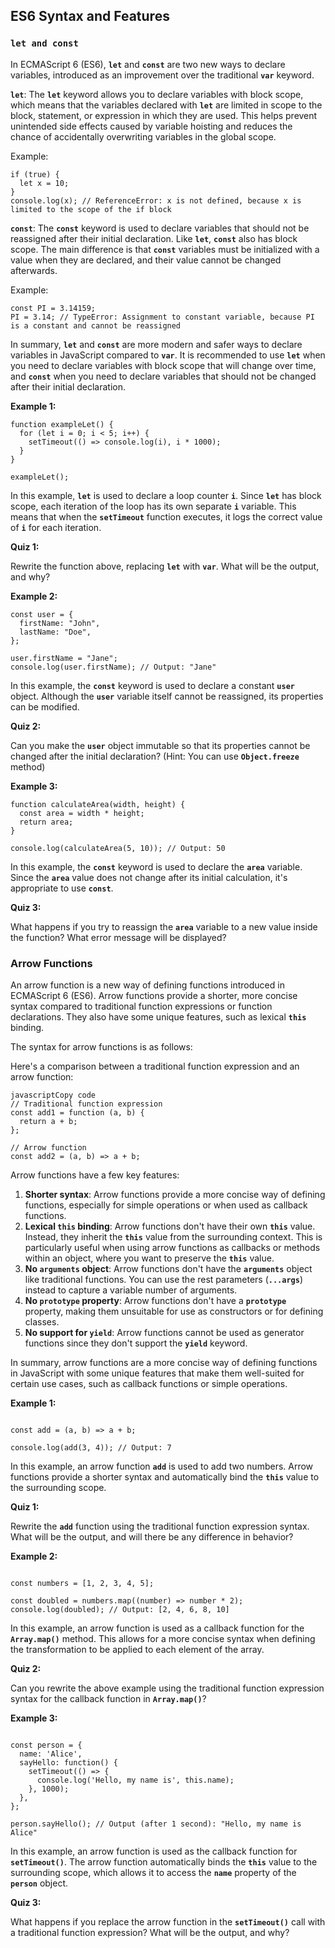 ## ES6 Syntax and Features

### **`let and const`**

In ECMAScript 6 (ES6), **`let`** and **`const`** are two new ways to declare variables, introduced as an improvement over the traditional **`var`** keyword.

**`let`**: The **`let`** keyword allows you to declare variables with block scope, which means that the variables declared with **`let`** are limited in scope to the block, statement, or expression in which they are used. This helps prevent unintended side effects caused by variable hoisting and reduces the chance of accidentally overwriting variables in the global scope.

Example:

```
if (true) {
  let x = 10;
}
console.log(x); // ReferenceError: x is not defined, because x is limited to the scope of the if block

```

**`const`**: The **`const`** keyword is used to declare variables that should not be reassigned after their initial declaration. Like **`let`**, **`const`** also has block scope. The main difference is that **`const`** variables must be initialized with a value when they are declared, and their value cannot be changed afterwards.

Example:

```
const PI = 3.14159;
PI = 3.14; // TypeError: Assignment to constant variable, because PI is a constant and cannot be reassigned

```

In summary, **`let`** and **`const`** are more modern and safer ways to declare variables in JavaScript compared to **`var`**. It is recommended to use **`let`** when you need to declare variables with block scope that will change over time, and **`const`** when you need to declare variables that should not be changed after their initial declaration.

**Example 1:**

```
function exampleLet() {
  for (let i = 0; i < 5; i++) {
    setTimeout(() => console.log(i), i * 1000);
  }
}

exampleLet();

```

In this example, **`let`** is used to declare a loop counter **`i`**. Since **`let`** has block scope, each iteration of the loop has its own separate **`i`** variable. This means that when the **`setTimeout`** function executes, it logs the correct value of **`i`** for each iteration.

**Quiz 1:**

Rewrite the function above, replacing **`let`** with **`var`**. What will be the output, and why?

**Example 2:**

```
const user = {
  firstName: "John",
  lastName: "Doe",
};

user.firstName = "Jane";
console.log(user.firstName); // Output: "Jane"

```

In this example, the **`const`** keyword is used to declare a constant **`user`** object. Although the **`user`** variable itself cannot be reassigned, its properties can be modified.

**Quiz 2:**

Can you make the **`user`** object immutable so that its properties cannot be changed after the initial declaration? (Hint: You can use **`Object.freeze`** method)

**Example 3:**

```
function calculateArea(width, height) {
  const area = width * height;
  return area;
}

console.log(calculateArea(5, 10)); // Output: 50

```

In this example, the **`const`** keyword is used to declare the **`area`** variable. Since the **`area`** value does not change after its initial calculation, it's appropriate to use **`const`**.

**Quiz 3:**

What happens if you try to reassign the **`area`** variable to a new value inside the function? What error message will be displayed?

### Arrow Functions

An arrow function is a new way of defining functions introduced in ECMAScript 6 (ES6). Arrow functions provide a shorter, more concise syntax compared to traditional function expressions or function declarations. They also have some unique features, such as lexical **`this`** binding.

The syntax for arrow functions is as follows:

Here's a comparison between a traditional function expression and an arrow function:

```
javascriptCopy code
// Traditional function expression
const add1 = function (a, b) {
  return a + b;
};

// Arrow function
const add2 = (a, b) => a + b;

```

Arrow functions have a few key features:

1. **Shorter syntax**: Arrow functions provide a more concise way of defining functions, especially for simple operations or when used as callback functions.
2. **Lexical `this` binding**: Arrow functions don't have their own **`this`** value. Instead, they inherit the **`this`** value from the surrounding context. This is particularly useful when using arrow functions as callbacks or methods within an object, where you want to preserve the **`this`** value.
3. **No `arguments` object**: Arrow functions don't have the **`arguments`** object like traditional functions. You can use the rest parameters (**`...args`**) instead to capture a variable number of arguments.
4. **No `prototype` property**: Arrow functions don't have a **`prototype`** property, making them unsuitable for use as constructors or for defining classes.
5. **No support for `yield`**: Arrow functions cannot be used as generator functions since they don't support the **`yield`** keyword.

In summary, arrow functions are a more concise way of defining functions in JavaScript with some unique features that make them well-suited for certain use cases, such as callback functions or simple operations.

**Example 1:**

```

const add = (a, b) => a + b;

console.log(add(3, 4)); // Output: 7

```

In this example, an arrow function **`add`** is used to add two numbers. Arrow functions provide a shorter syntax and automatically bind the **`this`** value to the surrounding scope.

**Quiz 1:**

Rewrite the **`add`** function using the traditional function expression syntax. What will be the output, and will there be any difference in behavior?

**Example 2:**

```

const numbers = [1, 2, 3, 4, 5];

const doubled = numbers.map((number) => number * 2);
console.log(doubled); // Output: [2, 4, 6, 8, 10]

```

In this example, an arrow function is used as a callback function for the **`Array.map()`** method. This allows for a more concise syntax when defining the transformation to be applied to each element of the array.

**Quiz 2:**

Can you rewrite the above example using the traditional function expression syntax for the callback function in **`Array.map()`**?

**Example 3:**

```

const person = {
  name: 'Alice',
  sayHello: function() {
    setTimeout(() => {
      console.log('Hello, my name is', this.name);
    }, 1000);
  },
};

person.sayHello(); // Output (after 1 second): "Hello, my name is Alice"

```

In this example, an arrow function is used as the callback function for **`setTimeout()`**. The arrow function automatically binds the **`this`** value to the surrounding scope, which allows it to access the **`name`** property of the **`person`** object.

**Quiz 3:**

What happens if you replace the arrow function in the **`setTimeout()`** call with a traditional function expression? What will be the output, and why?
